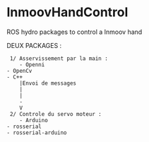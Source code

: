 InmoovHandControl
=================

ROS hydro  packages to control a Inmoov hand 


DEUX PACKAGES :

     1/ Asservissement par la main :
     	- Openni 
	- OpenCv
	- C++
		|Envoi de messages 
		|
		|
		-
		V
     2/ Controle du servo moteur :
     	- Arduino 
	- rosserial 
	- rosserial-arduino 	